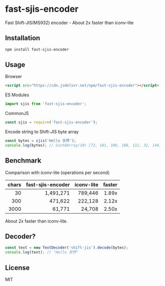 # fast-sjis-encoder

Fast Shift-JIS(MS932) encoder - About 2x faster than iconv-lite

## Installation

```bash
npm install fast-sjis-encoder
```

## Usage

Browser
```html
<script src="https://cdn.jsdelivr.net/npm/fast-sjis-encoder"></script>
```

ES Modules
```javascript
import sjis from 'fast-sjis-encoder';
```

CommonJS
```javascript
const sjis = require('fast-sjis-encoder');
```

Encode string to Shift-JIS byte array
```javascript
const bytes = sjis('Hello 世界');
console.log(bytes); // Uint8Array(10) [72, 101, 108, 108, 111, 32, 144, 162, 138, 91]
```

## Benchmark

Comparison with iconv-lite (operations per second)

| chars | fast-sjis-encoder | iconv-lite | faster |
|------:|------------------:|-----------:|-------:|
|    30 |         1,491,271 |    789,446 |  1.89x |
|   300 |           471,622 |    222,128 |  2.12x |
|  3000 |            61,771 |     24,708 |  2.50x |

About 2x faster than iconv-lite.

## Decoder?

```javascript
const text = new TextDecoder('shift-jis').decode(bytes);
console.log(text); // "Hello 世界"
```

## License

MIT
